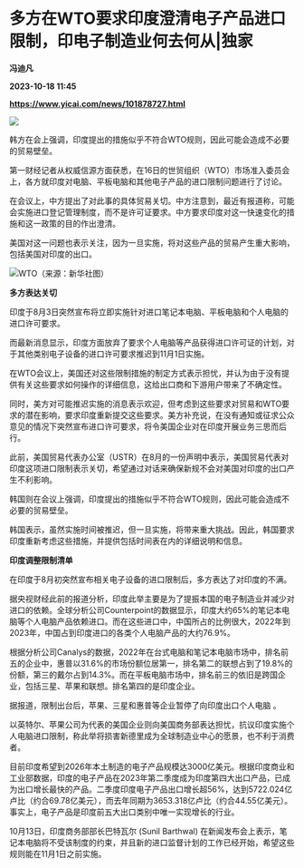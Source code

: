 # 多方在WTO要求印度澄清电子产品进口限制，印电子制造业何去何从|独家
**冯迪凡**

**2023-10-18 11:45**

**https://www.yicai.com/news/101878727.html**

![](https://imgcdn.yicai.com/uppics/slides/2023/10/23069bee53997ac98a304f5a918a29c0.jpg)

韩方在会上强调，印度提出的措施似乎不符合WTO规则，因此可能会造成不必要的贸易壁垒。

第一财经记者从权威信源方面获悉，在16日的世贸组织（WTO）市场准入委员会上，各方就印度对电脑、平板电脑和其他电子产品的进口限制问题进行了讨论。

在会议上，中方提出了对此事的具体贸易关切。中方注意到，最近有报道称，可能会实施进口登记管理制度，而不是许可证要求。中方要求印度对这一快速变化的措施和这一政策的目的作出澄清。

美国对这一问题也表示关注，因为一旦实施，将对这些产品的贸易产生重大影响，包括美国对印度的出口。

![WTO（来源：新华社图）](https://imgcdn.yicai.com/uppics/images/2023/10/92f120fee90c75b7ee32195e4c822ae2.jpg)

**多方表达关切**

印度于8月3日突然宣布将立即实施针对进口笔记本电脑、平板电脑和个人电脑的进口许可要求。

而最新消息显示，印度方面放弃了要求个人电脑等产品获得进口许可证的计划，对于其他类别电子设备的进口许可要求推迟到11月1日实施。

在WTO会议上，美国还对这些限制措施的制定方式表示担忧，并认为由于没有提供有关这些要求如何操作的详细信息，这给出口商和下游用户带来了不确定性。

同时，美方对可能推迟实施的消息表示欢迎，但考虑到这些要求对贸易和WTO要求的潜在影响，要求印度重新提交这些要求。美方补充说，在没有通知或征求公众意见的情况下突然宣布进口许可要求，将令美国企业对在印度开展业务三思而后行。

此前，美国贸易代表办公室（USTR）在8月的一份声明中表示，美国贸易代表对印度这项进口限制表示关切，希望通过对话来确保新规不会对美国对印度的出口产生不利影响。

韩国则在会议上强调，印度提出的措施似乎不符合WTO规则，因此可能会造成不必要的贸易壁垒。

韩国表示，虽然实施时间被推迟，但一旦实施，将带来重大挑战。因此，韩国要求印度重新考虑这些措施，并提供包括时间表在内的详细说明和信息。

**印度调整限制清单**

在印度于8月初突然宣布相关电子设备的进口限制后，多方表达了对印度的不满。

据央视财经此前的报道分析，印度此举主要是为了提振本国的电子制造业并减少对进口的依赖。全球分析公司Counterpoint的数据显示，印度大约65%的笔记本电脑等个人电脑产品依赖进口。而在这些进口中，中国所占的比例很大，2022年到2023年，中国占到印度进口的各类个人电脑产品的大约76.9%。

根据分析公司Canalys的数据，2022年在台式电脑和笔记本电脑市场中，排名前五的企业中，惠普以31.6%的市场份额位居第一，排名第二的联想占到了19.8%的份额，第三的戴尔占到14.3%。而在平板电脑市场中，排名前三的依旧是跨国企业，包括三星、苹果和联想。排名第四的是印度企业。

据报道，限制出台后，苹果、三星和惠普等企业暂停了向印度出口个人电脑 。

以英特尔、苹果公司为代表的美国企业则向美国商务部表达担忧，抗议印度实施个人电脑进口限制，称此举将损害新德里成为全球制造业中心的愿景，也不利于消费者。

目前印度希望到2026年本土制造的电子产品规模达3000亿美元。根据印度商业和工业部数据，印度的电子产品在2023年第二季度成为印度第四大出口产品，已成为出口增长最快的产品。二季度印度电子产品出口增长超56%，达到5722.024亿卢比（约合69.78亿美元），而去年同期为3653.318亿卢比（约合44.55亿美元）。事实上，电子产品是印度前五大出口类别中唯一实现增长的行业。

10月13日，印度商务部部长巴特瓦尔 (Sunil Barthwal) 在新闻发布会上表示，笔记本电脑将不受该制度的约束，并且新的进口监督计划的工作已经开始，希望这些规则能在11月1日之前实施。